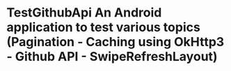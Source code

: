 # TestGithubApi   An Android application to test various topics (Pagination - Caching using OkHttp3  - Github API  -  SwipeRefreshLayout)
